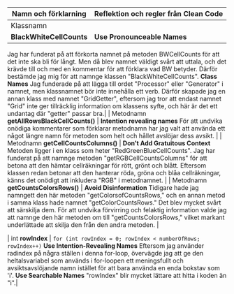 | Namn och förklarning | Reflektion och regler från Clean Code |
| -------- | -------- |
| Klassnamn
__BlackWhiteCellCounts__ | __Use Pronounceable Names__
 Jag har funderat på att förkorta namnet på metoden BWCellCounts för att det inte ska bli för långt. Men då blev namnet väldigt svårt att uttala, och det krävde till och med en kommentar för att förklara vad BW betyder. Därför bestämde jag mig för att namnge klassen "BlackWhiteCellCounts". 
 __Class Names__
Jag funderade på att lägga till ordet "Processor" eller "Generator" i namnet, men klassnamnet bör inte innehålla ett verb. Därför skapade jag en annan klass med namnet "GridGetter", eftersom jag tror att endast namnet "Grid" inte ger tillräcklig information om klassens syfte, och här är det ett undantag där "getter" passar bra.|
| Metodnamn
__getAllRowsBlackCellCounts()__ | __Intention revealing names__
För att undvika onödiga kommentarer som förklarar metodnamn har jag valt att använda ett något längre namn för metoden som helt och hållet avslöjar dess avsikt. |
| Metodnamn
__getCellCountsColumns()__ | __Don’t Add Gratuitous Context__
Metoden ligger i en klass som heter "RedGreenBlueCellCounts". Jag har funderat på att namnge metoden "getRGBCellCountsColumns" för att betona att den hämtar cellräkningar för rött, grönt och blått. Eftersom klassen redan betonar att den hanterar röda, gröna och blåa cellräkningar, känns det onödigt att inkludera "RGB" i metodnamnet.
 |
| Metodnamn
__getCountsColorsRows()__ | __Avoid Disinformation__
Tidigare hade jag namngett den här metoden "getColorsofCountsRows," och en annan metod i samma klass hade namnet "getColorCountsRows." Det blev mycket svårt att särskilja dem. För att undvika förvirring och felaktig information valde jag att namnge den här metoden om till "getCountsColorsRows," vilket markant underlättade att skilja den från den andra metoden. |

| int 
__rowIndex__ | ```for (int rowIndex = 0; rowIndex < numberOfRows; rowIndex++)``` 
__Use Intention-Revealing Names__
 Eftersom jag använder radindex på några ställen i denna for-loop, övervägde jag att ge den heltalsvariabel som används i for-loopen ett meningsfullt och avsiktsavslöjande namn istället för att bara använda en enda bokstav som 'i'.
__Use Searchable Names__
"rowIndex" blir mycket lättare att hitta i koden än "i".|

